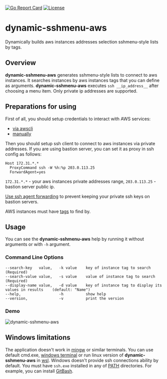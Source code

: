 [![Go Report Card](https://goreportcard.com/badge/github.com/LuciferInLove/dynamic-sshmenu-aws)](https://goreportcard.com/report/github.com/LuciferInLove/dynamic-sshmenu-aws)
[![License](https://img.shields.io/badge/license-MIT-red.svg)](./LICENSE.md)

# dynamic-sshmenu-aws

Dynamically builds aws instances addresses selection sshmenu-style lists by tags.

## Overview

**dynamic-sshmenu-aws** generates sshmenu-style lists to connect to aws instances. It searches instances by aws instances tags that you can define as arguments. **dynamic-sshmenu-aws** executes `ssh __ip_address__` after choosing a menu item. Only private ip addresses are supported.

## Preparations for using

First of all, you should setup credentials to interact with AWS services:
* [via awscli](https://docs.aws.amazon.com/cli/latest/userguide/cli-chap-welcome.html)
* [manually](https://docs.aws.amazon.com/sdk-for-go/v1/developer-guide/configuring-sdk.html#specifying-credentials)

Then you should setup ssh client to connect to aws instances via private addresses. If you are using bastion server, you can set it as proxy in ssh config as follows:

```
Host 172.31.*.*
  ProxyCommand ssh -W %h:%p 203.0.113.25
  ForwardAgent=yes
```

`172.31.*.*` - your aws instances private addresses range, `203.0.113.25` - bastion server public ip.

[Use ssh agent forwarding](https://developer.github.com/v3/guides/using-ssh-agent-forwarding/) to prevent keeping your private ssh keys on bastion servers.

AWS instances must have [tags](https://docs.aws.amazon.com/AWSEC2/latest/UserGuide/Using_Tags.html) to find by.

## Usage

You can see the **dynamic-sshmenu-aws** help by running it without arguments or with `-h` argument.

### Command Line Options

	--search-key   value,   -k value    key of instance tag to search                           (Required)
    --search-value value,   -s value    value of instance tag to search                         (Required)
    --display-name value,   -d value    key of instance tag to display its values in results    (default: "Name")
    --help,                 -h          show help
    --version,              -v          print the version

### Demo

![dynamic-sshmenu-aws](https://user-images.githubusercontent.com/34190954/87670302-2d67c600-c778-11ea-9bbd-89f72203c672.gif)

## Windows limitations

The application doesn't work in [mingw](http://www.mingw.org/) or similar terminals. You can use default cmd.exe, [windows terminal](https://github.com/microsoft/terminal) or run linux version of **dynamic-sshmenu-aws** in [wsl](https://docs.microsoft.com/en/windows/wsl/install-win10). Windows doesn't provide ssh connections ability by default. You must have `ssh.exe` installed in any of [PATH](https://docs.microsoft.com/en-us/windows/win32/shell/user-environment-variables) directories. For example, you can install [GitBash](https://gitforwindows.org/).